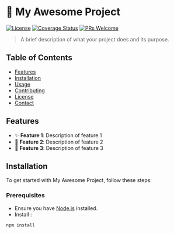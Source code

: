# 🚀 My Awesome Project


[![License](https://img.shields.io/badge/license-MIT-blue.svg)](LICENSE)
[![Coverage Status](https://img.shields.io/coveralls/username/repo.svg)](https://coveralls.io/github/username/repo)
[![PRs Welcome](https://img.shields.io/badge/PRs-welcome-brightgreen.svg)](https://github.com/username/repo/pulls)

> A brief description of what your project does and its purpose.

## Table of Contents

- [Features](#features)
- [Installation](#installation)
- [Usage](#usage)
- [Contributing](#contributing)
- [License](#license)
- [Contact](#contact)

## Features

- ✨ **Feature 1**: Description of feature 1
- 🎉 **Feature 2**: Description of feature 2
- 🔧 **Feature 3**: Description of feature 3

## Installation

To get started with My Awesome Project, follow these steps:

### Prerequisites
- Ensure you have [Node.js](https://nodejs.org/) installed.
- Install :

```bash
npm install

